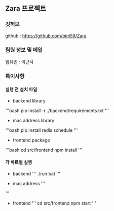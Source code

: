 ## Zara 프로젝트

### 깃허브

github : https://github.com/bini59/Zara

### 팀원 정보 및 메일

임유빈 : 
이근탁

### 특이사항

#### 실행 전 설치 파일

- backend library

'''bash
pip install -r ./backend/requirements.txt
'''

- mac address library

'''bash
pip install redis schedule
'''

- frontend package

'''bash
cd src/frontend
npm install
'''

#### 각 파트별 실행

- backend
'''
./run.bat
'''

- mac address
'''

'''

- frontend
'''
cd src/frontend
npm start
'''